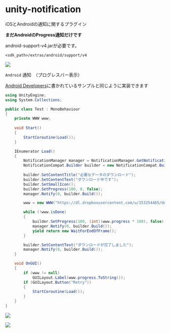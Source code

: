 unity-notification
==================

iOSとAndroidの通知に関するプラグイン

**まだAndroidのProgress通知だけです**

android-support-v4.jarが必要です。

``` 
<sdk_path>/extras/android/support/v4
```
![](http://gyazo.com/688483785aeca798ef52d97b5d99142c.png)

`Android` 通知　（プログレスバー表示）

[Android Developers](http://developer.android.com/guide/topics/ui/notifiers/notifications.html#Progress)に書かれているサンプルと同じように実装できます

```cs
using UnityEngine;
using System.Collections;

public class Test : MonoBehaviour
{
    private WWW www;
    
    void Start()
    {
        StartCoroutine(Load());
    }

    IEnumerator Load()
    {
        NotificationManager manager = NotificationManager.GetNotificationManager();
        NotificationCompat.Builder builder = new NotificationCompat.Builder();
        
        builder.SetContentTitle("必要なデータのダウンロード");
        builder.SetContentText("ダウンロード中です");
        builder.SetSmallIcon();
        builder.SetProgress(100, 0, false);
        manager.Notify(0, builder.Build());

        www = new WWW("https://dl.dropboxusercontent.com/u/153254465/Unity%E7%B3%BB/test.unity3d");

        while (!www.isDone)
        {
            builder.SetProgress(100, (int)(www.progress * 100), false);
            manager.Notify(0, builder.Build());
            yield return new WaitForEndOfFrame();
        }

        builder.SetContentText("ダウンロードが完了しました");
        manager.Notify(0, builder.Build());
    }

    void OnGUI()
    {
        if (www != null)
            GUILayout.Label(www.progress.ToString());
        if (GUILayout.Button("Retry"))
        {
            StartCoroutine(Load());
        }
    }
}
```

![](http://gyazo.com/c5c8f87e2205dfd5ac52d79b06962297.png)

![](http://gyazo.com/51918fc1d8e07e6c70a3f337579817e6.png)
